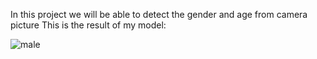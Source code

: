 In this project we will be able to detect the gender and age from camera picture
This is the result of my model:

![male](https://user-images.githubusercontent.com/57867070/79774607-4e647a80-8333-11ea-8a3a-e6d318d809f4.PNG)
